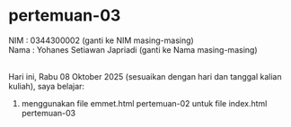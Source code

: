 # pertemuan-03

NIM : 0344300002 (ganti ke NIM masing-masing)<br>
Nama : Yohanes Setiawan Japriadi (ganti ke Nama masing-masing)<br><br>

Hari ini, Rabu 08 Oktober 2025 (sesuaikan dengan hari dan tanggal kalian kuliah), saya belajar:
<ol>
  <li>menggunakan file emmet.html pertemuan-02 untuk file index.html pertemuan-03</li>
</ol>